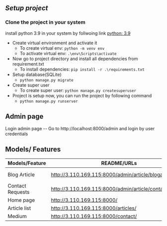 
## _Setup project_
### Clone the project in your system
install python 3.9 in your system by follwoing link
[python: 3.9](https://www.python.org/downloads/release/python-39/)
- Create virtual environment and activate it
    - To create virtual env: `python -m venv env`
    - To activate virtual env: `.\env\Scripts\activate`
- Now go to project directory and install all dependencies from requirement.txt
    - To install dependencies: `pip install -r .\requirements.txt`
- Setup database(SQLite)
    - `python manage.py migrate`
- Create super user
    - To create super user: `python manage.py createsuperuser`  
- Project is setup now, you can run the project by following command
    - `python manage.py runserver`
 

## Admin page
Login admin page
-- Go to http://localhost:8000/admin and login by user credentials

## Models/ Features

| Models/Feature | README/URLs | Local |
| ------ | ------ |------|
| Blog Article | http://3.110.169.115:8000/admin/article/blogarticle/  |http://localhost:8000/admin/article/blogarticle/ (For local)|
| Contact Requests | http://3.110.169.115:8000/admin/article/contactrequest/|  http://localhost:8000/admin/article/contactrequest/ (For local)|
| Home page | http://3.110.169.115:8000/  | http://localhost:8000/ (For local)|
| Article list | http://3.110.169.115:8000/articles/ | http://localhost:8000/articles (For local) |
| Medium |http://3.110.169.115:8000/contact/ |  http://localhost:8000/contact (For local)|